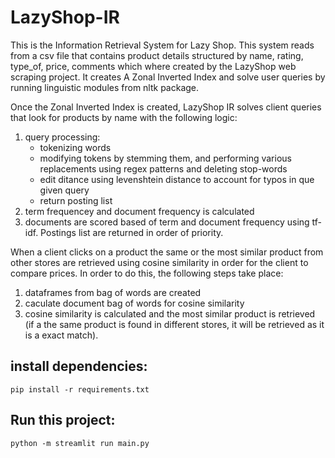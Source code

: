 # LazyShop-IR
This is the Information Retrieval System for Lazy Shop. This system reads from a csv file that contains product details
structured by name, rating, type_of, price, comments which where created by the LazyShop web scraping project. It creates
A Zonal Inverted Index and solve user queries by running linguistic modules from nltk package.

Once the Zonal Inverted Index is created, LazyShop IR solves client queries that look for products by name with the following logic:
1. query processing:
    * tokenizing words
    * modifying tokens by stemming them, and performing various replacements using regex patterns and deleting stop-words
    * edit ditance using levenshtein distance to account for typos in que given query
    * return posting list
2. term frequencey and document frequency is calculated
3. documents are scored based of term and document frequency using tf-idf. Postings list are returned in order of priority.

When a client clicks on a product the same or the most similar product from other stores are retrieved using cosine similarity in order for the client to compare prices. In order to do this, the following steps take place:
1. dataframes from bag of words are created
2. caculate document bag of words for cosine similarity
3. cosine similarity is calculated and the most similar product is retrieved (if a the same product is found in different stores, it will be retrieved as it is a exact match).

## install dependencies:
```
pip install -r requirements.txt
```

## Run this project:
```
python -m streamlit run main.py
```
